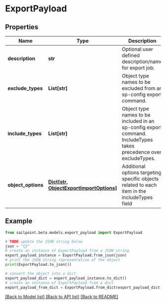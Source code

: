 # ExportPayload


## Properties

Name | Type | Description | Notes
------------ | ------------- | ------------- | -------------
**description** | **str** | Optional user defined description/name for export job. | [optional] 
**exclude_types** | **List[str]** | Object type names to be excluded from an sp-config export command. | [optional] 
**include_types** | **List[str]** | Object type names to be included in an sp-config export command. IncludeTypes takes precedence over excludeTypes. | [optional] 
**object_options** | [**Dict[str, ObjectExportImportOptions]**](ObjectExportImportOptions.md) | Additional options targeting specific objects related to each item in the includeTypes field | [optional] 

## Example

```python
from sailpoint.beta.models.export_payload import ExportPayload

# TODO update the JSON string below
json = "{}"
# create an instance of ExportPayload from a JSON string
export_payload_instance = ExportPayload.from_json(json)
# print the JSON string representation of the object
print(ExportPayload.to_json())

# convert the object into a dict
export_payload_dict = export_payload_instance.to_dict()
# create an instance of ExportPayload from a dict
export_payload_from_dict = ExportPayload.from_dict(export_payload_dict)
```
[[Back to Model list]](../README.md#documentation-for-models) [[Back to API list]](../README.md#documentation-for-api-endpoints) [[Back to README]](../README.md)


